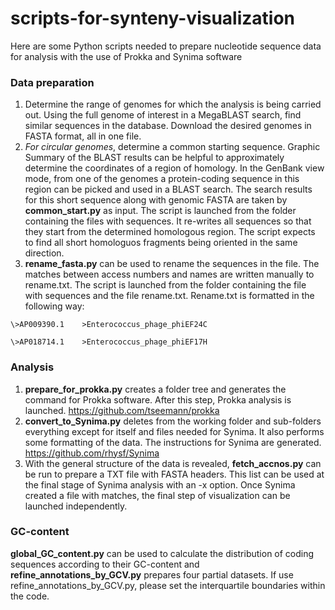 # scripts-for-synteny-visualization
Here are some Python scripts needed to prepare nucleotide sequence data for analysis with the use of Prokka and Synima software

### Data preparation
1. Determine the range of genomes for which the analysis is being carried out. Using the full genome of interest in a MegaBLAST search, find similar sequences in the database. Download the desired genomes in FASTA format, all in one file.
2. *For circular genomes*, determine a common starting sequence. Graphic Summary of the BLAST results can be helpful to approximately determine the coordinates of a region of homology. In the GenBank view mode, from one of the genomes a protein-coding sequence in this region can be picked and used in a BLAST search. The search results for this short sequence along with genomic FASTA are taken by **common_start.py** as input. The script is launched from the folder containing the files with sequences. It re-writes all sequences so that they start from the determined homologous region. The script expects to find all short homologuos fragments being oriented in the same direction.
3. **rename_fasta.py** can be used to rename the sequences in the file. The matches between access numbers and names are written manually to rename.txt. The script is launched from the folder containing the file with sequences and the file rename.txt. Rename.txt is formatted in the following way:

```
\>AP009390.1	>Enterococcus_phage_phiEF24C

\>AP018714.1	>Enterococcus_phage_phiEF17H
```

### Analysis
1. **prepare_for_prokka.py** creates a folder tree and generates the command for Prokka software. After this step, Prokka analysis is launched. https://github.com/tseemann/prokka
2. **convert_to_Synima.py** deletes from the working folder and sub-folders everything except for itself and files needed for Synima. It also performs some formatting of the data. The instructions for Synima are generated. https://github.com/rhysf/Synima
3. With the general structure of the data is revealed, **fetch_accnos.py** can be run to prepare a TXT file with FASTA headers. This list can be used at the final stage of Synima analysis with an -x option. Once Synima created a file with matches, the final step of visualization can be launched independently.

### GC-content
**global_GC_content.py** can be used to calculate the distribution of coding sequences according to their GC-content and **refine_annotations_by_GCV.py** prepares four partial datasets. If use refine_annotations_by_GCV.py, please set the interquartile boundaries within the code.  
